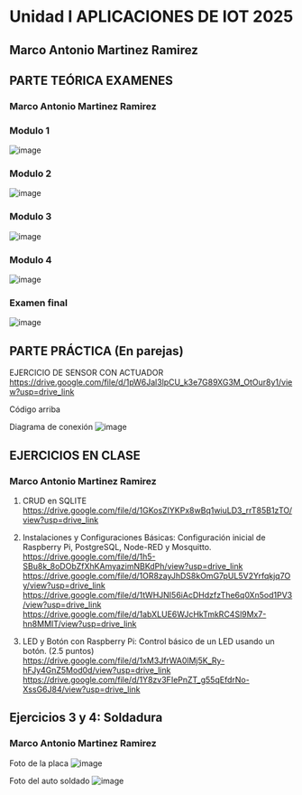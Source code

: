 # Unidad I APLICACIONES DE IOT 2025

## Marco Antonio Martinez Ramirez

## PARTE TEÓRICA EXAMENES
### Marco Antonio Martinez Ramirez
### Modulo 1
![image](https://github.com/user-attachments/assets/8082e40c-2c71-47fd-bfcd-954deb4272e0)

### Modulo 2
![image](https://github.com/user-attachments/assets/c740d6b4-e8f3-43b3-97f0-0c20b0b6f242)

### Modulo 3
![image](https://github.com/user-attachments/assets/cfefc2b0-1ba4-4c8a-85d9-a8d287bc2da3)

### Modulo 4
![image](https://github.com/user-attachments/assets/e404d910-cf44-4d6d-9591-191f370dbe80)

### Examen final
![image](https://github.com/user-attachments/assets/b866ce21-92ee-49a5-ad22-fe6de5d9a8f6)

## PARTE PRÁCTICA (En parejas)
EJERCICIO DE SENSOR CON ACTUADOR
https://drive.google.com/file/d/1pW6Jal3lpCU_k3e7G89XG3M_OtOur8y1/view?usp=drive_link

Código arriba

Diagrama de conexión
![image](https://github.com/user-attachments/assets/1b22b738-98ef-4c6c-8b4b-4906260669ee)

## EJERCICIOS EN CLASE 
### Marco Antonio Martinez Ramirez
1. CRUD en SQLITE
https://drive.google.com/file/d/1GKosZIYKPx8wBq1wiuLD3_rrT85B1zTO/view?usp=drive_link

2. Instalaciones y Configuraciones Básicas: Configuración inicial de Raspberry Pi,
PostgreSQL, Node-RED y Mosquitto.
https://drive.google.com/file/d/1h5-SBu8k_8oDObZfXhKAmyazimNBKdPh/view?usp=drive_link
https://drive.google.com/file/d/1OR8zayJhDS8kOmG7pUL5V2Yrfqkjq7Oy/view?usp=drive_link
https://drive.google.com/file/d/1tWHJNI56iAcDHdzfzThe6q0Xn5od1PV3/view?usp=drive_link
https://drive.google.com/file/d/1abXLUE6WJcHkTmkRC4Sl9Mx7-hn8MMIT/view?usp=drive_link

3. LED y Botón con Raspberry Pi: Control básico de un LED usando un botón. (2.5
puntos)
https://drive.google.com/file/d/1xM3JfrWA0lMj5K_Ry-hFJy4GnZ5Mod0d/view?usp=drive_link
https://drive.google.com/file/d/1Y8zv3FIePnZT_g55qEfdrNo-XssG6J84/view?usp=drive_link

## Ejercicios 3 y 4: Soldadura
### Marco Antonio Martinez Ramirez
Foto de la placa
![image](https://github.com/user-attachments/assets/44cab98f-847f-49ac-a84a-114462b19621)

Foto del auto soldado
![image](https://github.com/user-attachments/assets/366da492-589e-4940-bccd-ba67c2f5958a)









